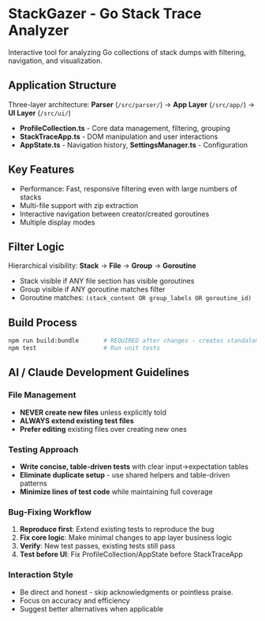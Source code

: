 # StackGazer - Go Stack Trace Analyzer

Interactive tool for analyzing Go collections of stack dumps with filtering, navigation, and visualization.

## Application Structure

Three-layer architecture: **Parser** (`/src/parser/`) → **App Layer** (`/src/app/`) → **UI Layer** (`/src/ui/`)

- **ProfileCollection.ts** - Core data management, filtering, grouping  
- **StackTraceApp.ts** - DOM manipulation and user interactions
- **AppState.ts** - Navigation history, **SettingsManager.ts** - Configuration

## Key Features

- Performance: Fast, responsive filtering even with large numbers of stacks
- Multi-file support with zip extraction
- Interactive navigation between creator/created goroutines
- Multiple display modes

## Filter Logic

Hierarchical visibility: **Stack** → **File** → **Group** → **Goroutine**
- Stack visible if ANY file section has visible goroutines
- Group visible if ANY goroutine matches filter
- Goroutine matches: `(stack_content OR group_labels OR goroutine_id)`

## Build Process
```bash
npm run build:bundle       # REQUIRED after changes - creates standalone HTML
npm test                   # Run unit tests  
```

## AI / Claude Development Guidelines

### File Management
- **NEVER create new files** unless explicitly told
- **ALWAYS extend existing test files**
- **Prefer editing** existing files over creating new ones

### Testing Approach  
- **Write concise, table-driven tests** with clear input→expectation tables
- **Eliminate duplicate setup** - use shared helpers and table-driven patterns
- **Minimize lines of test code** while maintaining full coverage

### Bug-Fixing Workflow
1. **Reproduce first**: Extend existing tests to reproduce the bug
2. **Fix core logic**: Make minimal changes to app layer business logic
3. **Verify**: New test passes, existing tests still pass
4. **Test before UI**: Fix ProfileCollection/AppState before StackTraceApp

### Interaction Style
- Be direct and honest - skip acknowledgments or pointless praise.
- Focus on accuracy and efficiency
- Suggest better alternatives when applicable